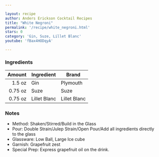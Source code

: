 ```yaml
---

layout: recipe
author: Anders Erickson Cocktail Recipes
title: "White Negroni"
permalink: '/recipe/white_negroni.html'
stars: 0
category: 'Gin, Suze, Lillet Blanc'
youtube: 'fBax4HODqyA'

---
```


### Ingredients

| Amount  | Ingredient               | Brand |
| ------: | ------------ | ------------ |
|  1.5 oz | Gin          | Plymouth     |
| 0.75 oz | Suze         | Suze         |
| 0.75 oz | Lillet Blanc | Lillet Blanc |

### Notes

- Method: Shaken/Stirred/Build in the Glass
- Pour: Double Strain/Julep Strain/Open Pour/Add all ingredients directly to the glass
- Glassware: Low Ball, Large Ice cube
- Garnish: Grapefruit zest
- Special Prep: Express grapefruit oil on the drink.

